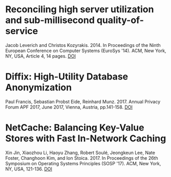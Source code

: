 # Reconciling high server utilization and sub-millisecond quality-of-service
Jacob Leverich and Christos Kozyrakis. 2014. In Proceedings of the Ninth European Conference on Computer Systems (EuroSys '14). ACM, New York, NY, USA, Article 4, 14 pages. [DOI](https://doi.org/10.1145/2592798.2592821)

# Diffix: High-Utility Database Anonymization
Paul Francis, Sebastian Probst Eide, Reinhard Munz. 2017. Annual Privacy Forum APF 2017, June 2017, Vienna, Austria, pp.141-158. [DOI](https://doi.org/10.1007/978-3-319-67280-9_8)

# NetCache: Balancing Key-Value Stores with Fast In-Network Caching
Xin Jin, Xiaozhou Li, Haoyu Zhang, Robert Soulé, Jeongkeun Lee, Nate Foster, Changhoon Kim, and Ion Stoica. 2017. In Proceedings of the 26th Symposium on Operating Systems Principles (SOSP '17). ACM, New York, NY, USA, 121-136. [DOI](https://doi.org/10.1145/3132747.3132764)
